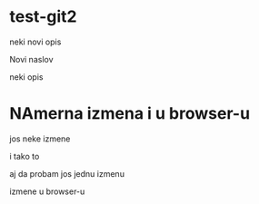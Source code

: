 # test-git2
neki novi opis


Novi naslov


neki opis

# NAmerna izmena i u browser-u
jos neke izmene

i tako to

aj da probam jos jednu izmenu


izmene u browser-u